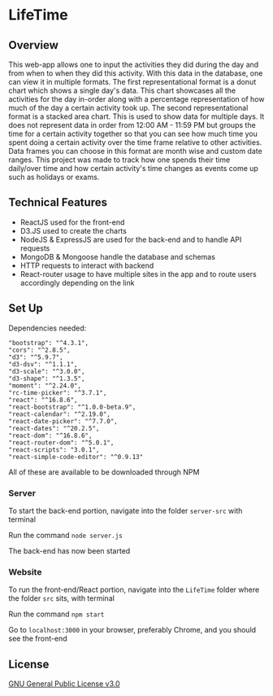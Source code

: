 # LifeTime
## Overview
This web-app allows one to input the activities they did during the day and from when to when they did this activity. With this data in the database, one can view it in multiple formats. The first representational format is a donut chart which shows a single day's data. This chart showcases all the activities for the day in-order along with a percentage representation of how much of the day a certain activity took up. The second representational format is a stacked area chart. This is used to show data for multiple days. It does not represent data in order from 12:00 AM - 11:59 PM but groups the time for a certain activity together so that you can see how much time you spent doing a certain activity over the time frame relative to other activities. Data frames you can choose in this format are month wise and custom date ranges. This project was made to track how one spends their time daily/over time and how certain activity's time changes as events come up such as holidays or exams.  

## Technical Features
* ReactJS used for the front-end
* D3.JS used to create the charts
* NodeJS & ExpressJS are used for the back-end and to handle API requests
* MongoDB & Mongoose handle the database and schemas
* HTTP requests to interact with backend
* React-router usage to have multiple sites in the app and to route users accordingly depending on the link

## Set Up
Dependencies needed: 
```
"bootstrap": "^4.3.1",
"cors": "^2.8.5",
"d3": "^5.9.7",
"d3-dsv": "^1.1.1",
"d3-scale": "^3.0.0",
"d3-shape": "^1.3.5",
"moment": "^2.24.0",
"rc-time-picker": "^3.7.1",
"react": "^16.8.6",
"react-bootstrap": "^1.0.0-beta.9",
"react-calendar": "^2.19.0",
"react-date-picker": "^7.7.0",
"react-dates": "^20.2.5",
"react-dom": "^16.8.6",
"react-router-dom": "^5.0.1",
"react-scripts": "3.0.1",
"react-simple-code-editor": "^0.9.13"
 ```
All of these are available to be downloaded through NPM
 
### Server
To start the back-end portion, navigate into the folder `server-src` with terminal

Run the command `node server.js`

The back-end has now been started

### Website
To run the front-end/React portion, navigate into the `LifeTime` folder where the folder `src` sits, with terminal

Run the command `npm start`

Go to `localhost:3000` in your browser, preferably Chrome, and you should see the front-end

## License
[GNU General Public License v3.0](https://choosealicense.com/licenses/gpl-3.0/)
